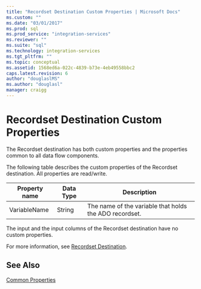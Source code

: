```yaml
---
title: "Recordset Destination Custom Properties | Microsoft Docs"
ms.custom: ""
ms.date: "03/01/2017"
ms.prod: sql
ms.prod_service: "integration-services"
ms.reviewer: ""
ms.suite: "sql"
ms.technology: integration-services
ms.tgt_pltfrm: ""
ms.topic: conceptual
ms.assetid: 1568ed6a-022c-4839-b73e-4eb49558bbc2
caps.latest.revision: 6
author: "douglaslMS"
ms.author: "douglasl"
manager: craigg
---
```

# Recordset Destination Custom Properties
  The Recordset destination has both custom properties and the properties common to all data flow components.  
  
 The following table describes the custom properties of the Recordset destination. All properties are read/write.  
  
|Property name|Data Type|Description|  
|-------------------|---------------|-----------------|  
|VariableName|String|The name of the variable that holds the ADO recordset.|  
  
 The input and the input columns of the Recordset destination have no custom properties.  
  
 For more information, see [Recordset Destination](../../integration-services/data-flow/recordset-destination.md).  
  
## See Also  
 [Common Properties](http://msdn.microsoft.com/library/51973502-5cc6-4125-9fce-e60fa1b7b796)  
  
  
